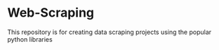 # Web-Scraping
This repository is for creating data scraping projects using the popular python libraries
